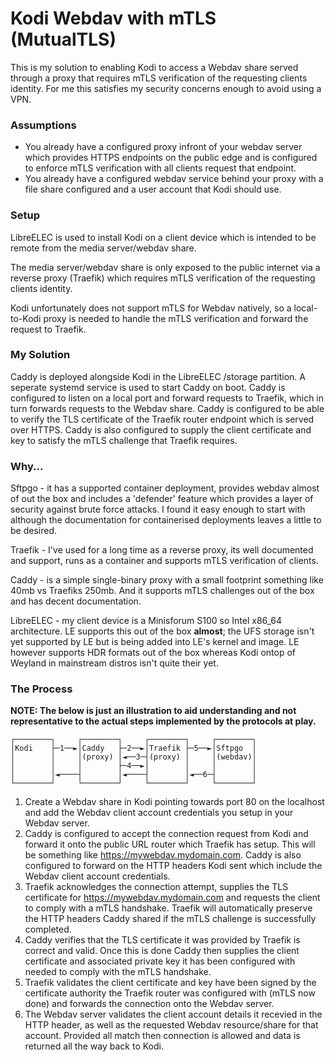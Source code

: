 # Kodi Webdav with mTLS (MutualTLS)

This is my solution to enabling Kodi to access a Webdav share served through a proxy that requires mTLS verification of the requesting clients identity.  For me this satisfies my security concerns enough to avoid using a VPN.

### Assumptions

* You already have a configured proxy infront of your webdav server which provides HTTPS endpoints on the public edge and is configured to enforce mTLS verification with all clients request that endpoint.
* You already have a configured webdav service behind your proxy with a file share configured and a user account that Kodi should use.

### Setup

LibreELEC is used to install Kodi on a client device which is intended to be remote from the media server/webdav share.

The media server/webdav share is only exposed to the public internet via a reverse proxy (Traefik) which requires mTLS verification of the requesting clients identity.

Kodi unfortunately does not support mTLS for Webdav natively, so a local-to-Kodi proxy is needed to handle the mTLS verification and forward the request to Traefik.

### My Solution

Caddy is deployed alongside Kodi in the LibreELEC /storage partition.  A seperate systemd service is used to start Caddy on boot.  Caddy is configured to listen on a local port and forward requests to Traefik, which in turn forwards requests to the Webdav share.  Caddy is configured to be able to verify the TLS certificate of the Traefik router endpoint which is served over HTTPS.  Caddy is also configured to supply the client certificate and key to satisfy the mTLS challenge that Traefik requires.

### Why...

Sftpgo - it has a supported container deployment, provides webdav almost of out the box and includes a 'defender' feature which provides a layer of security against brute force attacks.  I found it easy enough to start with although the documentation for containerised deployments leaves a little to be desired.

Traefik - I've used for a long time as a reverse proxy, its well documented and support, runs as a container and supports mTLS verification of clients.

Caddy - is a simple single-binary proxy with a small footprint something like 40mb vs Traefiks 250mb.  And it supports mTLS challenges out of the box and has decent documentation.

LibreELEC - my client device is a Minisforum S100 so Intel x86_64 architecture.  LE supports this out of the box **almost**; the UFS storage isn't yet supported by LE but is being added into LE's kernel and image.  LE however supports HDR formats out of the box whereas Kodi ontop of Weyland in mainstream distros isn't quite their yet.

### The Process

**NOTE:  The below is just an illustration to aid understanding and not representative to the actual steps implemented by the protocols at play.**
```
┌────────┐     ┌────────┐     ┌────────┐     ┌────────┐  
│Kodi    ├─1──►│Caddy   ├─2──►│Traefik ├─5──►│Sftpgo  │  
│        │     │(proxy) │◄──3─┤(proxy) │     │(webdav)│  
│        │     │        ├─4──►│        │     │        │  
│        │◄────┤        │◄────┤        │◄──6─┤        │  
└────────┘     └────────┘     └────────┘     └────────┘ 
```
1. Create a Webdav share in Kodi pointing towards port 80 on the localhost and add the Webdav client account credentials you setup in your Webdav server.
2. Caddy is configured to accept the connection request from Kodi and forward it onto the public URL router which Traefik has setup.  This will be something like https://mywebdav.mydomain.com.  Caddy is also configured to forward on the HTTP headers Kodi sent which include the Webdav client account credentials.
3. Traefik acknowledges the connection attempt, supplies the TLS certificate for https://mywebdav.mydomain.com and requests the client to comply with a mTLS handshake.  Traefik will automatically preserve the HTTP headers Caddy shared if the mTLS challenge is successfully completed.
4. Caddy verifies that the TLS certificate it was provided by Traefik is correct and valid.  Once this is done Caddy then supplies the client certificate and associated private key it has been configured with needed to comply with the mTLS handshake.
5. Traefik validates the client certificate and key have been signed by the certificate authority the Traefik router was configured with (mTLS now done) and forwards the connection onto the Webdav server.
6. The Webdav server validates the client account details it recevied in the HTTP header, as well as the requested Webdav resource/share for that account.  Provided all match then connection is allowed and data is returned all the way back to Kodi.
